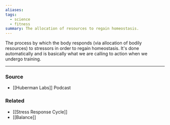 ```yaml
---
aliases: 
tags:
  - science
  - fitness
summary: The allocation of resources to regain homeostasis.
---
```

The process by which the body responds (via allocation of bodily resources) to stressors in order to regain homeostasis. It's done automatically and is basically what we are calling to action when we undergo training. 

---
### Source
- [[Huberman Labs]] Podcast

### Related
- [[Stress Response Cycle]]
- [[Balance]]
